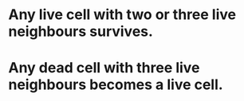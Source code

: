 # Any live cell with two or three live neighbours survives.
# Any dead cell with three live neighbours becomes a live cell.